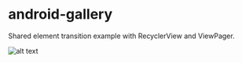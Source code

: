 # android-gallery

Shared element transition example with RecyclerView and ViewPager.

![alt text](https://github.com/kitek/android-gallery/blob/master/img/76Zrp8.gif)
